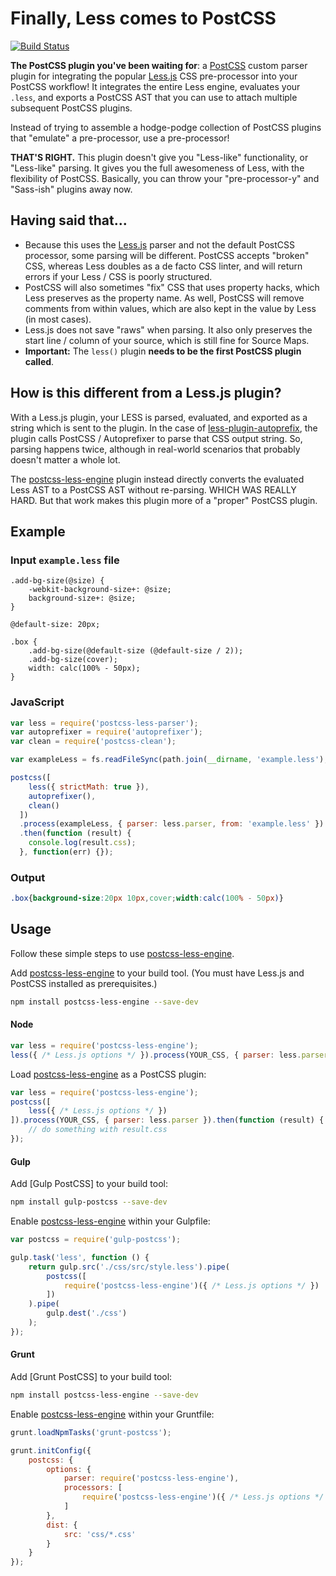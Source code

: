 # Finally, Less comes to PostCSS

[![Build Status][ci-img]][ci]

**The PostCSS plugin you've been waiting for**: a [PostCSS] custom parser plugin for integrating the popular [Less.js] CSS pre-processor into your PostCSS workflow! It integrates the entire Less engine, evaluates your `.less`, and exports a PostCSS AST that you can use to attach multiple subsequent PostCSS plugins.

Instead of trying to assemble a hodge-podge collection of PostCSS plugins that "emulate" a pre-processor, use a pre-processor!

**THAT'S RIGHT.** This plugin doesn't give you "Less-like" functionality, or "Less-like" parsing. It gives you the full awesomeness of Less, with the flexibility of PostCSS. Basically, you can throw your "pre-processor-y" and "Sass-ish" plugins away now.

## Having said that...

* Because this uses the [Less.js] parser and not the default PostCSS processor, some parsing will be different. PostCSS accepts "broken" CSS, whereas Less doubles as a de facto CSS linter, and will return errors if your Less / CSS is poorly structured.
* PostCSS will also sometimes "fix" CSS that uses property hacks, which Less preserves as the property name. As well, PostCSS will remove comments from within values, which are also kept in the value by Less (in most cases).
* Less.js does not save "raws" when parsing. It also only preserves the start line / column of your source, which is still fine for Source Maps.
* **Important:** The `less()` plugin **needs to be the first PostCSS plugin called**.

## How is this different from a Less.js plugin?
With a Less.js plugin, your LESS is parsed, evaluated, and exported as a string which is sent to the plugin. In the case of [less-plugin-autoprefix], the plugin calls PostCSS / Autoprefixer to parse that CSS output string. So, parsing happens twice, although in real-world scenarios that probably doesn't matter a whole lot.

The [postcss-less-engine] plugin instead directly converts the evaluated Less AST to a PostCSS AST without re-parsing. WHICH WAS REALLY HARD. But that work makes this plugin more of a "proper" PostCSS plugin.

[less-plugin-autoprefix]: https://github.com/less/less-plugin-autoprefix
[PostCSS]: https://github.com/postcss/postcss
[Less.js]: https://github.com/less/less.js
[ci-img]:  https://travis-ci.org/Crunch/postcss-less.svg
[ci]:      https://travis-ci.org/Crunch/postcss-less
[postcss-less-engine]: https://github.com/Crunch/postcss-less

## Example

### Input `example.less` file

```less
.add-bg-size(@size) {
	-webkit-background-size+: @size;
	background-size+: @size;
}

@default-size: 20px;

.box {
	.add-bg-size(@default-size (@default-size / 2));
	.add-bg-size(cover);
	width: calc(100% - 50px);
}
```

### JavaScript
```js
var less = require('postcss-less-parser');
var autoprefixer = require('autoprefixer');
var clean = require('postcss-clean');

var exampleLess = fs.readFileSync(path.join(__dirname, 'example.less'), 'utf8');

postcss([
    less({ strictMath: true }), 
    autoprefixer(), 
    clean()
  ])
  .process(exampleLess, { parser: less.parser, from: 'example.less' })
  .then(function (result) {
    console.log(result.css);
  }, function(err) {});
```

### Output

```css
.box{background-size:20px 10px,cover;width:calc(100% - 50px)}
```

## Usage

Follow these simple steps to use [postcss-less-engine].

Add [postcss-less-engine] to your build tool. (You must have Less.js and PostCSS installed as prerequisites.)

```bash
npm install postcss-less-engine --save-dev
```

#### Node

```js
var less = require('postcss-less-engine');
less({ /* Less.js options */ }).process(YOUR_CSS, { parser: less.parser });
```

Load [postcss-less-engine] as a PostCSS plugin:

```js
var less = require('postcss-less-engine');
postcss([
    less({ /* Less.js options */ })
]).process(YOUR_CSS, { parser: less.parser }).then(function (result) {
	// do something with result.css
});
```

#### Gulp

Add [Gulp PostCSS] to your build tool:

```bash
npm install gulp-postcss --save-dev
```

Enable [postcss-less-engine] within your Gulpfile:

```js
var postcss = require('gulp-postcss');

gulp.task('less', function () {
    return gulp.src('./css/src/style.less').pipe(
        postcss([
            require('postcss-less-engine')({ /* Less.js options */ })
        ])
    ).pipe(
        gulp.dest('./css')
    );
});
```

#### Grunt

Add [Grunt PostCSS] to your build tool:

```sh
npm install postcss-less-engine --save-dev
```

Enable [postcss-less-engine] within your Gruntfile:

```js
grunt.loadNpmTasks('grunt-postcss');

grunt.initConfig({
	postcss: {
		options: {
			parser: require('postcss-less-engine'),
			processors: [
				require('postcss-less-engine')({ /* Less.js options */ })
			]
		},
		dist: {
			src: 'css/*.css'
		}
	}
});
```

